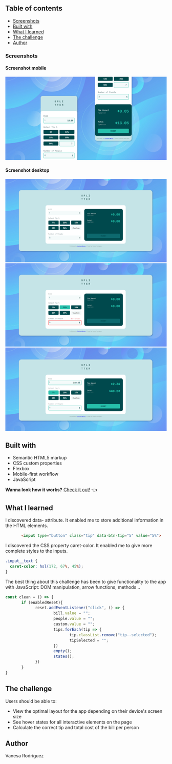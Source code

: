 ## Table of contents
- [Screenshots](#screenshots)
- [Built with](#built-with)
- [What I learned](#what-i-learned)
- [The challenge](#the-challenge)
- [Author](#author)


### Screenshots

#### Screenshot mobile
![Diseño campos completados para móvil](screenshot/mobile-desing-completed_screenshot.png)

#### Screenshot desktop
![Diseño campos vacío para escritorio](screenshot/desktop-design-empty_screenshot.png)
![Diseño con estados activados para escritorio](screenshot/desktop-design-active-states_screenshot.png)
![Diseño con campos completados para escritorio](screenshot/desktop-design-completed_screenshot.png)


## Built with
- Semantic HTML5 markup
- CSS custom properties
- Flexbox
- Mobile-first workflow
- JavaScript

**Wanna look how it works?** 
[Check it out!](https://vanesa-r.github.io/tip-calculator-app/) :point_left:

## What I learned

I discovered data- attribute.  It enabled  me to store additional information in the HTML elements.

```html
       <input type="button" class="tip" data-btn-tip="5" value="5%">
```

I discovered the CSS property caret-color. It enabled me to give more complete styles to the inputs.

```css
.input__text {
  caret-color: hsl(172, 67%, 45%);
}
```

The best thing about this challenge has been to give functionality to the app with JavaScript: DOM manipulation, arrow functions, methods ..

```js
const clean = () => {
       if (enabledReset){
             reset.addEventListener("click", () => {
                     bill.value = "";
                     people.value = "";
                     custom.value = "";
                     tips.forEach(tip => {
                            tip.classList.remove("tip--selected");
                            tipSelected = "";
                     })
                     empty(); 
                     states();
             })
       }
}
```

## The challenge

Users should be able to:

- View the optimal layout for the app depending on their device's screen size
- See hover states for all interactive elements on the page
- Calculate the correct tip and total cost of the bill per person

## Author

Vanesa Rodríguez
